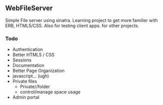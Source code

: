 ## WebFileServer

Simple File server using sinatra. Learning project to get more familier with ERB, HTML5/CSS. Also for testing client apps. for other projects.


### Todo
* Authentication 
* Better HTML5 / CSS
* Sessions
* Documentation
* Better Page Organization
* javascript... (ugh)
* Private files 
	* Private/<username>/folder
	* control/manage space usage
* Admin portal
